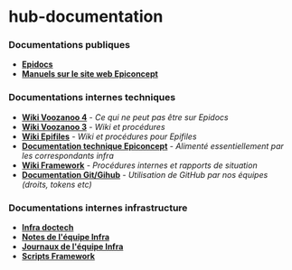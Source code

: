 # hub-documentation



### Documentations publiques
- **[Epidocs](https://epiconcept-paris.github.io/epidocs/)**
- **[Manuels sur le site web Epiconcept](http://www2.voozanoo.net/fr/node/136)**

### Documentations internes techniques
- **[Wiki Voozanoo 4](https://github.com/Epiconcept-Paris/Voozanoo4/wiki)** - _Ce qui ne peut pas être sur Epidocs_
- **[Wiki Voozanoo 3](https://github.com/Epiconcept-Paris/Voozanoo3/wiki)** - _Wiki et procédures_
- **[Wiki Epifiles](https://github.com/Epiconcept-Paris/Epifiles/wiki)** - _Wiki et procédures pour Epifiles_
- **[Documentation technique Epiconcept](https://github.com/Epiconcept-Paris/documentation-technique/wiki)** - _Alimenté essentiellement par les correspondants infra_
- **[Wiki Framework](https://github.com/Epiconcept-Paris/framework/wiki)** - _Procédures internes et rapports de situation_
- **[Documentation Git/Gihub](https://github.com/Epiconcept-Paris/framework/wiki/Git---GithHub-(hub-documentatire))** - _Utilisation de GitHub par nos équipes (droits, tokens etc)_

### Documentations internes infrastructure
- **[Infra doctech](https://github.com/Epiconcept-Paris/infra-doctech/wiki)**
- **[Notes de l'équipe Infra](https://github.com/Epiconcept-Paris/infra-notes)**
- **[Journaux de l'équipe Infra](https://github.com/Epiconcept-Paris/infra-journals)**
- **[Scripts Framework](https://github.com/Epiconcept-Paris/infra-fwk-scripts)**
